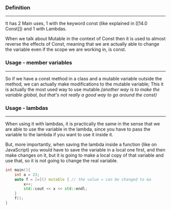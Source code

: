 ### Definition
---
It has 2 Main uses, 1 with the keyword const (like explained in [[14.0 Const]]) and 1 with Lambdas.

When we talk about Mutable in the context of Const then it is used to almost reverse the effects of Const, meaning that we are actually able to change the variable even if the scope we are working in, is const. 
### Usage - member variables
---
So if we have a const method in a class and a mutable variable outside the method, we can actually make modifications to the mutable variable; This it is actually the most used way to use mutable.*(another way is to make the variable global, but that's not really a good way to go around the const)*
### Usage - lambdas
---
When using it with lambdas, it is practically the same in the sense that we are able to use the variable in the lambda, since you have to pass the variable to the lambda if you want to use it inside it. 

But, more importantly, when saving the lambda inside a function (like on JavaScript) you would have to save the variable in a local one first, and then make changes on it, but it is going to make a local copy of that variable and use that, so it is not going to change the real variable.

```cpp
int main(){
	int a = 23;
	auto f = [=]() mutable { // the value = can be changed to &a
		x++;
		std::cout << x << std::endl;
	}
	f();
}
```